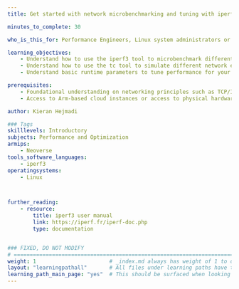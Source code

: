 ```yaml
---
title: Get started with network microbenchmarking and tuning with iperf3

minutes_to_complete: 30

who_is_this_for: Performance Engineers, Linux system administrators or application developers looking to microbenchmark, simulate or tune the networking performance of distributed systems.

learning_objectives: 
    - Understand how to use the iperf3 tool to microbenchmark different network conditions
    - Understand how to use the tc tool to simulate different network environments
    - Understand basic runtime parameters to tune performance for your application

prerequisites:
    - Foundational understanding on networking principles such as TCP/IP and UDP.
    - Access to Arm-based cloud instances or access to physical hardware

author: Kieran Hejmadi

### Tags
skilllevels: Introductory
subjects: Performance and Optimization
armips:
    - Neoverse
tools_software_languages:
    - iperf3
operatingsystems:
    - Linux



further_reading:
    - resource:
        title: iperf3 user manual 
        link: https://iperf.fr/iperf-doc.php
        type: documentation


### FIXED, DO NOT MODIFY
# ================================================================================
weight: 1                       # _index.md always has weight of 1 to order correctly
layout: "learningpathall"       # All files under learning paths have this same wrapper
learning_path_main_page: "yes"  # This should be surfaced when looking for related content. Only set for _index.md of learning path content.
---
```


